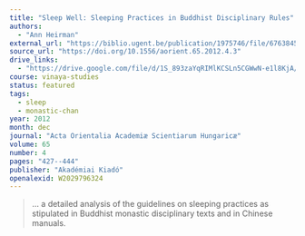 ```yaml
---
title: "Sleep Well: Sleeping Practices in Buddhist Disciplinary Rules"
authors:
  - "Ann Heirman"
external_url: "https://biblio.ugent.be/publication/1975746/file/6763845.pdf"
source_url: "https://doi.org/10.1556/aorient.65.2012.4.3"
drive_links:
  - "https://drive.google.com/file/d/1S_893zaYqRIMlKCSLn5CGWwN-e1l8KjA/view?usp=drivesdk"
course: vinaya-studies
status: featured
tags:
  - sleep
  - monastic-chan
year: 2012
month: dec
journal: "Acta Orientalia Academiæ Scientiarum Hungaricæ"
volume: 65
number: 4
pages: "427--444"
publisher: "Akadémiai Kiadó"
openalexid: W2029796324
---
```


> … a detailed analysis of the guidelines on sleeping practices as stipulated in Buddhist monastic disciplinary texts and in Chinese manuals.
